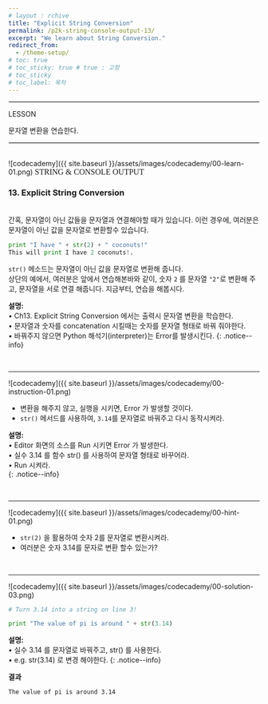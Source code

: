 ```yaml
---
# layout : rchive
title: "Explicit String Conversion"
permalink: /p2k-string-console-output-13/
excerpt: "We learn about String Conversion."
redirect_from:
  - /theme-setup/
# toc: true
# toc_sticky: true # true : 고정
# toc_sticky 
# toc_label: 목차
---
```

    
    
<hr style="border: solid 1px #dddddd ;">    
LESSON    

문자열 변환을 연습한다.    
     
<hr style="border: solid 1px #dddddd ;">    
<br>
![codecademy]({{ site.baseurl }}/assets/images/codecademy/00-learn-01.png)    
<font size="3"  face="돋움">STRING & CONSOLE OUTPUT</font> 

### 13. Explicit String Conversion    
<br>
간혹, 문자열이 아닌 값들을 문자열과 연결해야할 때가 있습니다.    
이런 경우에, 여러분은 문자열이 아닌 값을 문자열로 변환할수 있습니다.    

```python
print "I have " + str(2) + " coconuts!"
This will print I have 2 coconuts!.
```

`str()` 메소드는 문자열이 아닌 값을 문자열로 변환해 줍니다.    
상단의 예에서, 여러분은 앞에서 연습해본바와 같이, 숫자 `2` 를 문자열 `"2"`로 변환해 주고, 문자열을 서로 연결 해줍니다. 
지금부터, 연습을 해봅시다.    



**설명:**        
• Ch13. Explicit String Conversion 에서는 출력시 문자열 변환을 학습한다.     
• 문자열과 숫자를 concatenation 시킬때는 숫자를 문자열 형태로 바꿔 줘야한다.    
• 바꿔주지 않으면 Python 해석기(interpreter)는 Error를 발생시킨다. 
{: .notice--info}


<br>
<hr/>


![codecademy]({{ site.baseurl }}/assets/images/codecademy/00-instruction-01.png)    

* 변환을 해주지 않고, 실행을 시키면, Error 가 발생할 것이다.   
* `str()` 메서드를 사용하여, `3.14`를 문자열로 바꿔주고 다시 동작시켜라.     


**설명:**     
• Editor 화면의 소스를 Run 시키면 Error 가 발생한다.    
• 실수 3.14 를 함수 str() 를 사용하여 문자열 형태로 바꾸어라.    
• Run  시켜라.   
{: .notice--info}


<p style="page-break-before: always;"></p>     
<br>
<hr/>


![codecademy]({{ site.baseurl }}/assets/images/codecademy/00-hint-01.png)    
* `str(2)` 을 활용하여 숫자 2를 문자열로 변환시켜라.    
* 여러분은 숫자 3.14를 문자로 변환 할수 있는가?      

<br>
<hr/>


![codecademy]({{ site.baseurl }}/assets/images/codecademy/00-solution-03.png)    


```python
# Turn 3.14 into a string on line 3!

print "The value of pi is around " + str(3.14)
```

**설명:**    
• 실수 3.14 를 문자열로 바꿔주고, str() 를 사용한다.    
• e.g. str(3.14) 로 변경 해야한다. 
{: .notice--info}



**결과**
```
The value of pi is around 3.14
```    